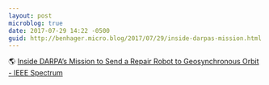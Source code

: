 ```yaml
---
layout: post
microblog: true
date: 2017-07-29 14:22 -0500
guid: http://benhager.micro.blog/2017/07/29/inside-darpas-mission.html
---
```

🌎 [Inside DARPA’s Mission to Send a Repair Robot to Geosynchronous Orbit - IEEE Spectrum](http://spectrum.ieee.org/aerospace/satellites/inside-darpas-mission-to-send-a-repair-robot-to-geosynchronous-orbit)
